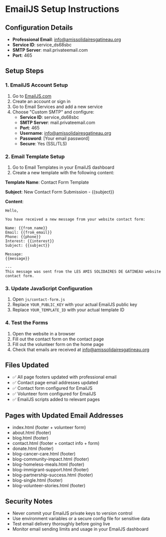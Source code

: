 # EmailJS Setup Instructions

## Configuration Details
- **Professional Email**: info@amissolidairesgatineau.org
- **Service ID**: service_ds68sbc
- **SMTP Server**: mail.privateemail.com
- **Port**: 465

## Setup Steps

### 1. EmailJS Account Setup
1. Go to [EmailJS.com](https://www.emailjs.com/)
2. Create an account or sign in
3. Go to Email Services and add a new service
4. Choose "Custom SMTP" and configure:
   - **Service ID**: service_ds68sbc
   - **SMTP Server**: mail.privateemail.com
   - **Port**: 465
   - **Username**: info@amissolidairesgatineau.org
   - **Password**: [Your email password]
   - **Secure**: Yes (SSL/TLS)

### 2. Email Template Setup
1. Go to Email Templates in your EmailJS dashboard
2. Create a new template with the following content:

**Template Name**: Contact Form Template

**Subject**: New Contact Form Submission - {{subject}}

**Content**:
```
Hello,

You have received a new message from your website contact form:

Name: {{from_name}}
Email: {{from_email}}
Phone: {{phone}}
Interest: {{interest}}
Subject: {{subject}}

Message:
{{message}}

---
This message was sent from the LES AMIS SOLIDAIRES DE GATINEAU website contact form.
```

### 3. Update JavaScript Configuration
1. Open `js/contact-form.js`
2. Replace `YOUR_PUBLIC_KEY` with your actual EmailJS public key
3. Replace `YOUR_TEMPLATE_ID` with your actual template ID

### 4. Test the Forms
1. Open the website in a browser
2. Fill out the contact form on the contact page
3. Fill out the volunteer form on the home page
4. Check that emails are received at info@amissolidairesgatineau.org

## Files Updated
- ✅ All page footers updated with professional email
- ✅ Contact page email addresses updated
- ✅ Contact form configured for EmailJS
- ✅ Volunteer form configured for EmailJS
- ✅ EmailJS scripts added to relevant pages

## Pages with Updated Email Addresses
- index.html (footer + volunteer form)
- about.html (footer)
- blog.html (footer)
- contact.html (footer + contact info + form)
- donate.html (footer)
- blog-cancer-care.html (footer)
- blog-community-impact.html (footer)
- blog-homeless-meals.html (footer)
- blog-immigrant-support.html (footer)
- blog-partnership-success.html (footer)
- blog-single.html (footer)
- blog-volunteer-stories.html (footer)

## Security Notes
- Never commit your EmailJS private keys to version control
- Use environment variables or a secure config file for sensitive data
- Test email delivery thoroughly before going live
- Monitor email sending limits and usage in your EmailJS dashboard

